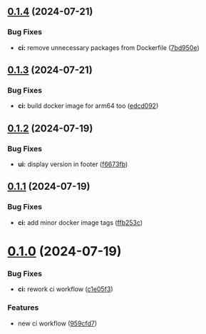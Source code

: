 ## [0.1.4](https://github.com/l4rm4nd/VoucherVault/compare/v0.1.3...v0.1.4) (2024-07-21)


### Bug Fixes

* **ci:** remove unnecessary packages from Dockerfile ([7bd950e](https://github.com/l4rm4nd/VoucherVault/commit/7bd950e808524189e4739502e58cadb8d57e1ee7))



## [0.1.3](https://github.com/l4rm4nd/VoucherVault/compare/v0.1.2...v0.1.3) (2024-07-21)


### Bug Fixes

* **ci:** build docker image for arm64 too ([edcd092](https://github.com/l4rm4nd/VoucherVault/commit/edcd092e01cb64abaa05407888c83fc74b9f2944))



## [0.1.2](https://github.com/l4rm4nd/VoucherVault/compare/v0.1.1...v0.1.2) (2024-07-19)


### Bug Fixes

* **ui:** display version in footer ([f6673fb](https://github.com/l4rm4nd/VoucherVault/commit/f6673fbc461795c1487b54e2012e1b573319d3bc))



## [0.1.1](https://github.com/l4rm4nd/VoucherVault/compare/v0.1.0...v0.1.1) (2024-07-19)


### Bug Fixes

* **ci:** add minor docker image tags ([ffb253c](https://github.com/l4rm4nd/VoucherVault/commit/ffb253ca1755aefd9140dd3d779e030eacd41ec1))



# [0.1.0](https://github.com/l4rm4nd/VoucherVault/compare/959cfd74a73fa2c394770de08aa8e1dcb8fac8bc...v0.1.0) (2024-07-19)


### Bug Fixes

* **ci:** rework ci workflow ([c1e05f3](https://github.com/l4rm4nd/VoucherVault/commit/c1e05f3b470c5ce7b9c3180c9df596f539576702))


### Features

* new ci workflow ([959cfd7](https://github.com/l4rm4nd/VoucherVault/commit/959cfd74a73fa2c394770de08aa8e1dcb8fac8bc))



